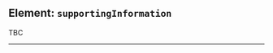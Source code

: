 ## Element: `supportingInformation` <span class="mro-circle unknown" title="Unknown"></span>

TBC

---